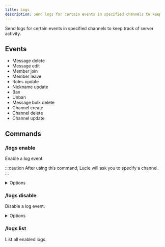 ```yaml
---
title: Logs
description: Send logs for certain events in specified channels to keep track of server activity.
---
```


Send logs for certain events in specified channels to keep track of server activity.

## Events

- Message delete
- Message edit
- Member join
- Member leave
- Roles update
- Nickname update
- Ban
- Unban
- Message bulk delete
- Channel create
- Channel delete
- Channel update

## Commands

### /logs enable

Enable a log event.

:::caution
After using this command, Lucie will ask you to specify a channel.
:::

<details><summary>Options</summary>

- **Event\***: The log event. (One of the events in the list above)

</details>

### /logs disable

Disable a log event.

<details><summary>Options</summary>

- **Event\***: The log event. (One of the events in the list above)

</details>

### /logs list

List all enabled logs.
